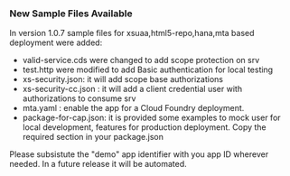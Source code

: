 
### New Sample Files Available
In version 1.0.7 sample files for xsuaa,html5-repo,hana,mta based deployment were added:
- valid-service.cds were changed to add scope protection on srv
- test.http were modified to add Basic authentication for local testing
- xs-security.json: it will add scope base authorizations
- xs-security-cc.json : it will add a client credential user with authorizations to consume srv
- mta.yaml : enable the app for a Cloud Foundry deployment. 
- package-for-cap.json: it is provided some examples to mock user for local development, features for production deployment. Copy the required section in your package.json

Please subsistute the "demo" app identifier with you app ID wherever needed. In a future release it will be automated.